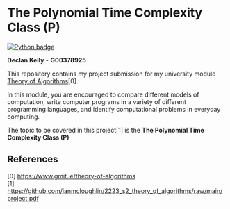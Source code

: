 <!-- 22:42 23/01/2023 -->
# The Polynomial Time Complexity Class (P)

[![Python badge](https://img.shields.io/badge/language-python3-blue)](https://www.python.org/)

**Declan Kelly** - **G00378925**<br>

This repository contains my project submission for my university module
[Theory of Algorithms](https://www.gmit.ie/theory-of-algorithms)[0].

In this module, you are encouraged to compare different models of computation,
write computer programs in a variety of different programming languages,
and identify computational problems in everyday computing.

The topic to be covered in this project[1] is the
**The Polynomial Time Complexity Class (P)**

## References
[0] https://www.gmit.ie/theory-of-algorithms<br>
[1] https://github.com/ianmcloughlin/2223_s2_theory_of_algorithms/raw/main/project.pdf<br>